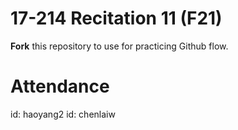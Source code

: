 # 17-214 Recitation 11 (F21)
**Fork** this repository to use for practicing Github flow.

# Attendance
id: haoyang2 id: chenlaiw
